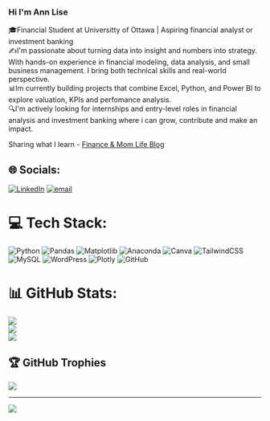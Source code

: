 ### Hi I'm Ann Lise
🎓Financial Student at Universitty of Ottawa | Aspiring financial analyst or investment banking<br>✍️I'm passionate about turning data into insight and numbers into strategy. With hands-on experience in financial modeling, data analysis, and small business management. I bring both technical skills and real-world perspective. <br>📊Im currently building projects that combine Excel, Python, and Power BI to explore valuation, KPIs and perfomance analysis.<br>🔍I'm actively looking for internships and entry-level roles in financial analysis and investment banking where i can grow, contribute and make an impact.<br>

Sharing what I learn - [Finance & Mom Life Blog](https://lisysgems.com/)<br/>

## 🌐 Socials:
[![LinkedIn](https://img.shields.io/badge/LinkedIn-%230077B5.svg?logo=linkedin&logoColor=white)](https://linkedin.com/in/annlise) [![email](https://img.shields.io/badge/Email-D14836?logo=gmail&logoColor=white)](mailto:annliseauguste@gmail.com) 

# 💻 Tech Stack:
![Python](https://img.shields.io/badge/python-3670A0?style=for-the-badge&logo=python&logoColor=ffdd54) ![Pandas](https://img.shields.io/badge/pandas-%23150458.svg?style=for-the-badge&logo=pandas&logoColor=white) ![Matplotlib](https://img.shields.io/badge/Matplotlib-%23ffffff.svg?style=for-the-badge&logo=Matplotlib&logoColor=black) ![Anaconda](https://img.shields.io/badge/Anaconda-%2344A833.svg?style=for-the-badge&logo=anaconda&logoColor=white) ![Canva](https://img.shields.io/badge/Canva-%2300C4CC.svg?style=for-the-badge&logo=Canva&logoColor=white) ![TailwindCSS](https://img.shields.io/badge/tailwindcss-%2338B2AC.svg?style=for-the-badge&logo=tailwind-css&logoColor=white) ![MySQL](https://img.shields.io/badge/mysql-4479A1.svg?style=for-the-badge&logo=mysql&logoColor=white) ![WordPress](https://img.shields.io/badge/WordPress-%23117AC9.svg?style=for-the-badge&logo=WordPress&logoColor=white) ![Plotly](https://img.shields.io/badge/Plotly-%233F4F75.svg?style=for-the-badge&logo=plotly&logoColor=white) ![GitHub](https://img.shields.io/badge/github-%23121011.svg?style=for-the-badge&logo=github&logoColor=white)
# 📊 GitHub Stats:
![](https://github-readme-stats.vercel.app/api?username=AnnLiseA&theme=dark&hide_border=false&include_all_commits=false&count_private=false)<br/>
![](https://nirzak-streak-stats.vercel.app/?user=AnnLiseA&theme=dark&hide_border=false)<br/>
![](https://github-readme-stats.vercel.app/api/top-langs/?username=AnnLiseA&theme=dark&hide_border=false&include_all_commits=false&count_private=false&layout=compact)

## 🏆 GitHub Trophies
![](https://github-profile-trophy.vercel.app/?username=AnnLiseA&theme=radical&no-frame=false&no-bg=true&margin-w=4)

---
[![](https://visitcount.itsvg.in/api?id=AnnLiseA&icon=0&color=0)](https://visitcount.itsvg.in)

<!-- Proudly created with GPRM ( https://gprm.itsvg.in ) -->
